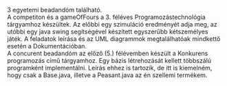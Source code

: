 3 egyetemi beadandóm található.<br />
A competiton és a gameOfFours a 3. féléves Programozástechnológia tárgyamhoz készültek. Az előbbi egy szimuláció eredményét adja meg, az utóbbi egy java swing segítségével készített egyszerűbb kétszemélyes játék. A feladatok leírása és az UML diagrammok megtalálhatóak mindkettő esetén a Dokumentációban.<br />
A concurent beadandóm az előző (5.) félévemben készült a Konkurens programozás című tárgyamhoz. Egy bázis létrehozását kellett többszálú programként implementálni. Leírás ehhez is tartozik, de itt is kiemelném, hogy csak a Base.java, illetve a Peasant.java az én szellemi termékem.
